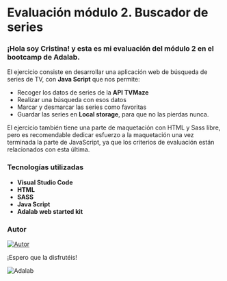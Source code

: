 
# Evaluación módulo 2. Buscador de series

### ¡Hola soy Cristina! y esta es mi evaluación del módulo 2 en el bootcamp de Adalab.

El ejercicio consiste en desarrollar una aplicación web de búsqueda de series de TV, con **Java Script** que nos permite:

- Recoger los datos de series de la **API TVMaze**
- Realizar una búsqueda con esos datos
- Marcar y desmarcar las series como favoritas 
- Guardar las series en **Local storage**, para que no las pierdas nunca.

El ejercicio también tiene una parte de maquetación con HTML y Sass libre, pero es recomendable dedicar esfuerzo a la maquetación una vez terminada la parte de JavaScript, ya que los criterios de evaluación están relacionados con esta última.

### Tecnologías utilizadas
- **Visual Studio Code**
- **HTML**
- **SASS** 
- **Java Script**
- **Adalab web started kit**

### Autor

[![Autor](https://img.shields.io/badge/-%20Cristina%20Rodriguez%20-%20pink?logo=github&labelColor=grey&color=rgb(240%2C%2093%2C%20215))](https://github.com/crisrodriguezgar)

¡Espero que la disfrutéis!

![Adalab](https://beta.adalab.es/resources/images/adalab-logo-155x61-bg-white.png)